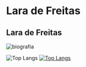 # Lara de Freitas
## Lara de Freitas
![biografia](https://encrypted-tbn0.gstatic.com/images?q=tbn:ANd9GcQ1Pfwg99vmz_4QBn7qSM43o3UXev0ryIO8_ppsuQmdhBwVnSqxTi2n3rckIdihfIOpi5s&usqp=CAU)

![Top Langs](https://github-readme-stats.vercel.app/api/top-langs/?username=anuraghazra&hide_progress=true)
[![Top Langs](https://github-readme-stats.vercel.app/api/top-langs/?username=Lara-DF\&layout=donut)](https://github.com/Lara-DF/github-readme-stats)
